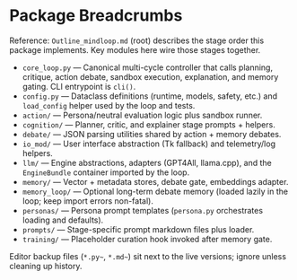 # Package Breadcrumbs

Reference: `Outline_mindloop.md` (root) describes the stage order this
package implements. Key modules here wire those stages together.

- `core_loop.py` — Canonical multi-cycle controller that calls planning,
  critique, action debate, sandbox execution, explanation, and memory
  gating. CLI entrypoint is `cli()`.
- `config.py` — Dataclass definitions (runtime, models, safety, etc.) and
  `load_config` helper used by the loop and tests.
- `action/` — Persona/neutral evaluation logic plus sandbox runner.
- `cognition/` — Planner, critic, and explainer stage prompts + helpers.
- `debate/` — JSON parsing utilities shared by action + memory debates.
- `io_mod/` — User interface abstraction (Tk fallback) and telemetry/log
  helpers.
- `llm/` — Engine abstractions, adapters (GPT4All, llama.cpp), and the
  `EngineBundle` container imported by the loop.
- `memory/` — Vector + metadata stores, debate gate, embeddings adapter.
- `memory_loop/` — Optional long-term debate memory (loaded lazily in the
  loop; keep import errors non-fatal).
- `personas/` — Persona prompt templates (`persona.py` orchestrates
  loading and defaults).
- `prompts/` — Stage-specific prompt markdown files plus loader.
- `training/` — Placeholder curation hook invoked after memory gate.

Editor backup files (`*.py~`, `*.md~`) sit next to the live versions;
ignore unless cleaning up history.
